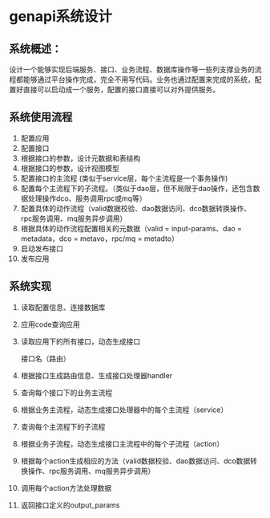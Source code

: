 # genapi系统设计

## 系统概述：

​	设计一个能够实现后端服务、接口、业务流程、数据库操作等一些列支撑业务的流程都能够通过平台操作完成，完全不用写代码。业务也通过配置来完成的系统，配置好直接可以启动成一个服务，配置的接口直接可以对外提供服务。



## 系统使用流程

1. 配置应用
2. 配置接口
3. 根据接口的参数，设计元数据和表结构
4. 根据接口的参数，设计视图模型
5. 配置接口的主流程 (类似于service层，每个主流程是一个事务操作)
6. 配置每个主流程下的子流程。（类似于dao层，但不局限于dao操作，还包含数据处理操作dco、服务调用rpc或mq等）
7. 配置具体的动作流程（valid数据校验、dao数据访问、dco数据转换操作、rpc服务调用、mq服务异步调用）
8. 根据具体的动作流程配置相关的元数据（valid = input-params、dao = metadata，dco = metavo，rpc/mq = metadto）
9. 启动发布接口
10. 发布应用



## 系统实现



1. 读取配置信息、连接数据库

2. 应用code查询应用

3. 读取应用下的所有接口，动态生成接口

   接口名（路由）

4. 根据接口生成路由信息、生成接口处理器handler

5. 查询每个接口下的业务主流程

6. 根据业务主流程，动态生成接口处理器中的每个主流程（service）

7. 查询每个主流程下的子流程

8. 根据业务子流程，动态生成接口主流程中的每个子流程（action）

9. 根据每个action生成相应的方法（valid数据校验、dao数据访问、dco数据转换操作、rpc服务调用、mq服务异步调用）

10. 调用每个action方法处理数据

11. 返回接口定义的output_params